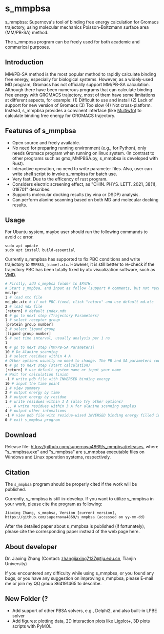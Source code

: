 # s_mmpbsa
s_mmpbsa: Supernova's tool of binding free energy calculation for Gromacs trajectory, using molecular mechanics Poisson-Boltzmann surface area (MM/PB-SA) method.

The s_mmpbsa program can be freely used for both academic and commerical purposes.

## Introduction
MM/PB-SA method is the most popular method to rapidly calculate binding free energy, especially for biological systems. However, as a widely-used MD program, Gromacs has not officially support MM/PB-SA calculation. Although there have been numerous programs that can calculate binding free energy with GROMACS trajectory, most of them have some limitations at different aspects, for example: (1) Difficult to use and install (2) Lack of support for new version of Gromacs (3) Too slow (4) Not cross-platform. Instead, s_mmpbsa provides a convinent interface (like [Multiwfn](http://sobereva.com/multiwfn/)) to calculate binding free energy for GROMACS trajectory. 

## Features of s_mmpbsa
- Open source and freely available.
- No need for preparing running environment (e.g., for Python), only needs Gromacs program when running on linux system. (In contrast to other programs such as gmx_MMPBSA.py, s_mmpbsa is developed with Rust).
- Interactive operation, no need to write parameter files. Also, user can write shell script to invoke s_mmpbsa for batch use.
- Very fast. Due to the efficency of rust program.
- Considers electric screening effect, as "CHIN. PHYS. LETT. 2021, 38(1), 018701" describes.
- Supports molecular docking results (by vina or DSDP) analysis.
- Can perform alanine scanning based on both MD and molecular docking results.

## Usage
For Ubuntu system, maybe user should run the following commands to avoid `cc` error.
```
sudo apt update
sudo apt install build-essential
```

Currently s_mmpbsa has supported to fix PBC conditions and write trajectory to `MMPBSA_[name].xtc`. However, it is still better to re-check if the trajectory PBC has been totally fixed by xtc visualization software, such as [VMD](http://www.ks.uiuc.edu/Research/vmd/).

``` bash
# Firstly, add s_mmpbsa folder to $PATH.
# Start s_mmpbsa, and input as follow (support # comments, but not recommended to input comments)
md.tpr
1 # load xtc file
md_pbc.xtc # if not PBC-fixed, click "return" and use default md.xtc
2 # load ndx file
[return] # default index.ndx
0 # go to next step (Trajectory Parameters)
1 # select receptor group
[protein group number]
2 # select ligand group
[ligand group number]
5 # set time interval, usually analysis per 1 ns
1
0 # go to next step (MM/PB-SA Parameters)
10 # Do Alanine scanning
1 # select residues within 4 A
# Other options usually no need to change. The PB and SA parameters could be modified by 8 and 9
0 # go to next step (start calculation)
[return] # use default system name or input your name
# Wait for calculation finish
-1 # write pdb file with INVERSED binding energy
10 # input the time point
1 # view summary
2 # output energy by time
3 # output energy by residue
1 # write residues within 3 A (also try other options)
... # write residues within 3 A for alanine scanning samples
4 # output other infomations
-1 # view pdb file with residue-wised INVERSED binding energy filled in B-factor column
0 # exit s_mmpbsa program
```

## Download
Release file: https://github.com/supernova4869/s_mmpbsa/releases, where "s_mmpbsa.exe" and "s_mmpbsa" are s_mmpbsa executable files on Windows and Linux operation systems, respectively.

## Citation
The `s_mmpbsa` program should be properly cited if the work will be published. 

Currently, s_mmpbsa is still in-develop. If you want to utilize s_mmpbsa in your work, please cite the program as following:

```
Jiaxing Zhang, s_mmpbsa, Version [current version], https://github.com/supernova4869/s_mmpbsa (accessed on yy-mm-dd)
```

After the detailed paper about s_mmpbsa is published (if fortunately), please cite the corresponding paper instead of the web page here.

## About developer
Dr. Jiaxing Zhang (Contact: zhangjiaxing7137@tju.edu.cn, Tianjin University)

If you encountered any difficulty while using s_mmpbsa, or you found any bugs, or you have any suggestion on improving s_mmpbsa, please E-mail me or join my QQ group 864191465 to describe.

## New Folder (?
- Add support of other PBSA solvers, e.g., Delphi2, and also built-in LPBE solver
- Add figures: plotting data, 2D interaction plots like Ligplot+, 3D plots scripts with PyMOL

